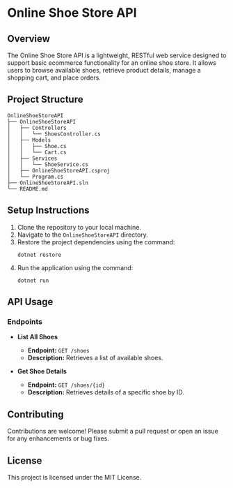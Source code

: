 # Online Shoe Store API

## Overview
The Online Shoe Store API is a lightweight, RESTful web service designed to support basic ecommerce functionality for an online shoe store. It allows users to browse available shoes, retrieve product details, manage a shopping cart, and place orders.

## Project Structure
```
OnlineShoeStoreAPI
├── OnlineShoeStoreAPI
│   ├── Controllers
│   │   └── ShoesController.cs
│   ├── Models
│   │   ├── Shoe.cs
│   │   └── Cart.cs
│   ├── Services
│   │   └── ShoeService.cs
│   ├── OnlineShoeStoreAPI.csproj
│   └── Program.cs
├── OnlineShoeStoreAPI.sln
└── README.md
```

## Setup Instructions
1. Clone the repository to your local machine.
2. Navigate to the `OnlineShoeStoreAPI` directory.
3. Restore the project dependencies using the command:
   ```
   dotnet restore
   ```
4. Run the application using the command:
   ```
   dotnet run
   ```

## API Usage
### Endpoints
- **List All Shoes**
  - **Endpoint:** `GET /shoes`
  - **Description:** Retrieves a list of available shoes.

- **Get Shoe Details**
  - **Endpoint:** `GET /shoes/{id}`
  - **Description:** Retrieves details of a specific shoe by ID.

## Contributing
Contributions are welcome! Please submit a pull request or open an issue for any enhancements or bug fixes.

## License
This project is licensed under the MIT License.